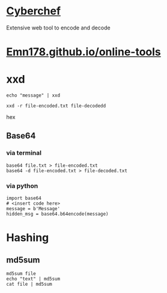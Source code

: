 # [Cyberchef](https://gchq.github.io/CyberChef/)
Extensive web tool to encode and decode

# [Emn178.github.io/online-tools](https://emn178.github.io/online-tools/)
# xxd

```
echo "message" | xxd
```

```
xxd -r file-encoded.txt file-decodedd
```

hex



## Base64
### via terminal
```
base64 file.txt > file-encoded.txt
base64 -d file-encoded.txt > file-decoded.txt
```
### via python
```
import base64
# <insert code here>
message = b'Message'
hidden_msg = base64.b64encode(message)
```

# Hashing
## md5sum
```
md5sum file
echo "text" | md5sum
cat file | md5sum
```
